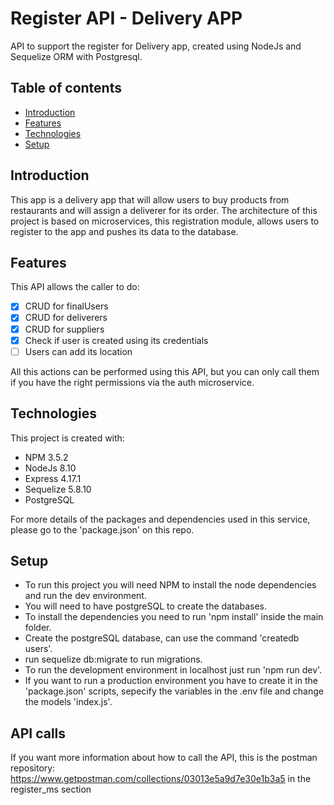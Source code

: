 # Register API - Delivery APP
API to support the register for Delivery app, created using NodeJs and Sequelize ORM with Postgresql.

## Table of contents
* [Introduction](#introduction)
* [Features](#features)
* [Technologies](#technologies)
* [Setup](#setup)

## Introduction
This app is a delivery app that will allow users to buy products from restaurants and will assign a deliverer for its order. The architecture of this project is based on microservices, this registration module, allows users to register to the app and pushes its data to the database.

## Features
This API allows the caller to do:

- [x] CRUD for finalUsers
- [x] CRUD for deliverers
- [x] CRUD for suppliers
- [x] Check if user is created using its credentials
- [ ] Users can add its location

All this actions can be performed using this API, but you can only call them if you have the right permissions via the auth microservice.


## Technologies
This project is created with:

* NPM 3.5.2
* NodeJs 8.10
* Express 4.17.1
* Sequelize 5.8.10
* PostgreSQL

For more details of the packages and dependencies used in this service, please go to the 'package.json' on this repo.

## Setup
* To run this project you will need NPM to install the node dependencies and run the dev environment.
* You will need to have postgreSQL to create the databases.
* To install the dependencies you need to run 'npm install' inside the main folder.
* Create the postgreSQL database, can use the command 'createdb users'.
* run sequelize db:migrate to run migrations.
* To run the development environment in localhost just run 'npm run dev'.
* If you want to run a production environment you have to create it in the 'package.json' scripts, sepecify the variables in the .env file and change the models 'index.js'.

## API calls
If you want more information about how to call the API, this is the postman repository: https://www.getpostman.com/collections/03013e5a9d7e30e1b3a5 in the register_ms section